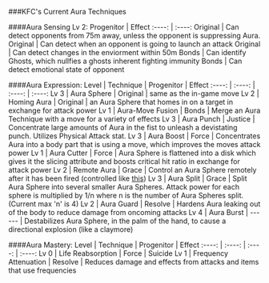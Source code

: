###KFC's Current Aura Techniques

####Aura Sensing Lv 2:
Progenitor | Effect
:----: | :----:
Original | Can detect opponents from 75m away, unless the opponent is suppressing Aura.	
Original | Can detect when an opponent is going to launch an attack
Original | Can detect changes in the enviorment within 50m
Bonds | Can identify Ghosts, which nullfies a ghosts inherent fighting immunity
Bonds | Can detect emotional state of opponent

####Aura Expression: 
Level | Technique | Progenitor | Effect
:----: | :----: | :----: | :----:
Lv 3 | Aura Sphere | Original | same as the in-game move 
Lv 2 | Homing Aura | Original | an Aura Sphere that homes in on a target in exchange for attack power
Lv 1 | Aura-Move Fusion | Bonds | Merge an Aura Technique with a move for a variety of effects
Lv 3 | Aura Punch | Justice | Concentrate large amounts of Aura in the fist to unleash a devistating punch. Utilizes Physical Attack stat.
Lv 3 | Aura Boost | Force | Concentrates Aura into a body part that is using a move, which improves the moves attack power
Lv 1 | Aura Cutter | Force | Aura Sphere is flattened into a disk which gives it the slicing attribute and boosts critical hit ratio in exchange for attack power
Lv 2 | Remote Aura | Grace | Control an Aura Sphere remotely after it has been fired (controlled like [this](https://youtu.be/pU2VlMIZx50))
Lv 3 | Aura Split | Grace | Split Aura Sphere into several smaller Aura Spheres. Attack power for each sphere is multiplied by 1/n where n is the number of Aura Spheres split. (Current max 'n' is 4)
Lv 2 | Aura Guard | Resolve | Hardens Aura leaking out of the body to reduce damage from oncoming attacks
Lv 4 | Aura Burst | ------ | Destabilizes Aura Sphere, in the palm of the hand, to cause a directional explosion (like a claymore) 
	
####Aura Mastery:
Level | Technique | Progenitor | Effect
:----: | :----: | :----: | :----:
Lv 0 | Life Reabsorption | Force | Suicide
Lv 1 | Frequency Attenuation | Resolve | Reduces damage and effects from attacks and items that use frequencies